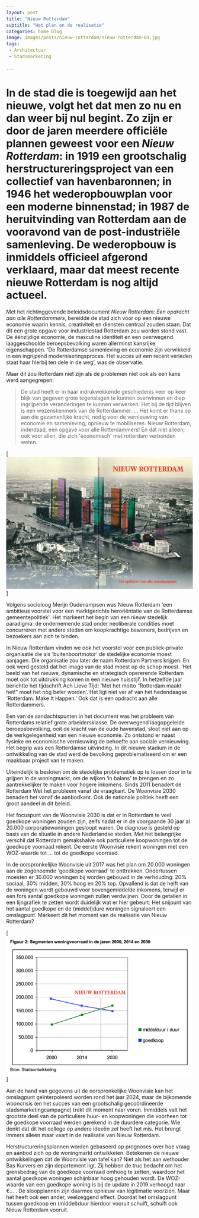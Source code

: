 ```yaml
---
layout: post
title: "Nieuw Rotterdam"
subtitle: "Het plan en de realisatie"
categories: home blog
image: images/posts/nieuw-rotterdam/nieuw-rotterdam-01.jpg
tags: 
 - Architectuur 
 - Stadsmarketing

---
```


# In de stad die is toegewijd aan het nieuwe, volgt het dat men zo nu en dan weer bij nul begint. Zo zijn er door de jaren meerdere officiële plannen geweest voor een _Nieuw Rotterdam_: in 1919 een grootschalig herstructureringsproject van een collectief van havenbaronnen; in 1946 het wederopbouwplan voor een moderne binnenstad; in 1987 de heruitvinding van Rotterdam aan de vooravond van de post-industriële samenleving. De wederopbouw is inmiddels officieel afgerond verklaard, maar dat meest recente nieuwe Rotterdam is nog altijd actueel.

Met het richtinggevende beleidsdocument _Nieuw Rotterdam: Een opdracht aan alle Rotterdammers_, bereidde de stad zich voor op een nieuwe economie waarin kennis, creativiteit en diensten centraal zouden staan. Dat dit een grote opgave voor industriestad Rotterdam zou worden stond vast. De éénzijdige economie, de masculine identiteit en een overwegend laaggeschoolde beroepsbevolking waren allerminst kansrijke eigenschappen. 'De Rotterdamse samenleving en economie zijn verwikkeld in een ingrijpend moderniseringsproces. Het succes uit een recent verleden staat haar hierbij ten dele in de weg’, was de observatie.

Maar dit zou Rotterdam niet zijn als de problemen niet ook als een kans werd aangegrepen:

>De stad heeft er in haar indrukwekkende geschiedenis keer op keer blijk van gegeven grote tegenslagen te kunnen overwinnen en diep ingrijpende veranderingen te kunnen verwerken. Het bij de tijd blijven is een wezenskenmerk van de Rotterdammer. ... Het komt er thans op aan die gezamenlijke kracht, nodig voor de vernieuwing van economie en samenleving, opnieuw te mobiliseren. Nieuw Rotterdam, inderdaad, een opgave voor alle Rotterdammers! En dat niet alleen; ook voor allen, die zich 'economisch' met rotterdam verbonden weten.

[![Nieuw Rotterdam: Een opdracht aan alle Rotterdammers](images/posts/nieuw-rotterdam/nieuw-rotterdam-04.jpg)]

Volgens socioloog Merijn Oudenampsen was Nieuw Rotterdam 'een ambitieus voorstel voor een marktgerichte heroriëntatie van de Rotterdamse gemeentepolitiek'. Het markeert het begin van een nieuw stedelijk paradigma: de ondernemende stad onder neoliberale condities moet concurreren met andere steden om koopkrachtige bewoners, bedrijven en bezoekers aan zich te binden.

In Nieuw Rotterdam vinden we ook het voorstel voor een publiek-private organisatie die als ‘buitenboortmotor’ de stedelijke economie moest aanjagen. Die organisatie zou later de naam Rotterdam Partners krijgen. En ook werd gesteld dat het imago van de stad moest op de schop moest. 'Het beeld van het nieuwe, dynamische en strategisch opererende Rotterdam moet ook tot uitdrukking komen in een nieuwe huisstijl'. In hetzelfde jaar berichtte het tijdschrift Ach Lieve Tijd: ‘Met het motto “Rotterdam maakt het!” moet het nòg beter worden’. Het ligt niet ver af van het hedendaagse ‘Rotterdam. Make It Happen.’ Ook dat is een opdracht aan alle Rotterdammers.

Een van de aandachtspunten in het document was het probleem van Rotterdams relatief grote arbeidersklasse. De overwegend laagopgeleide beroepsbevolking, ooit de kracht van de oude havenstad, sloot niet aan op de werkgelegenheid van een nieuwe economie. Zo ontstond er naast fysieke en economische vernieuwing de behoefte aan sociale vernieuwing. Het begrip was een Rotterdamse uitvinding. In dit nieuwe stadium in de ontwikkeling van de stad werd de bevolking geproblematiseerd om er een maakbaar project van te maken.

Uiteindelijk is besloten om de stedelijke problematiek op te lossen door in te grijpen in de woningmarkt, om de wijken ‘in balans’ te brengen en zo aantrekkelijker te maken voor hogere inkomens. Sinds 2011 benadert de Rotterdam Wet het probleem vanaf de vraagkant. De Woonvisie 2030 benadert het vanaf de aanbodkant. Ook de nationale politiek heeft een groot aandeel in dit beleid.

Het focuspunt van de Woonvisie 2030 is dat er in Rotterdam te veel goedkope woningen zouden zijn, zelfs nadat er in de voorgaande 30 jaar al 20.000 corporatiewoningen gesloopt waren. De diagnose is gesteld op basis van de situatie in andere Nederlandse steden. Met het belangrijke verschil dat Rotterdam gemakshalve ook particuliere koopwoningen tot de goedkope voorraad rekent. De eerste Woonvisie rekent woningen met een WOZ-waarde tot … tot de goedkope voorraad.

In de oorspronkelijke Woonvisie uit 2017 was het plan om 20.000 woningen aan de zogenoemde 'goedkope voorraad' te onttrekken. Ondertussen moesten er 30.000 woningen bij worden gebouwd in de verhouding: 20% sociaal, 30% midden, 30% hoog en 20% top. Opvallend is dat de helft van de woningen wordt gebouwd voor bovengemiddelde inkomens, terwijl er een fors aantal goedkope woningen zullen verdwijnen. Door de getallen in een lijngrafiek te zetten wordt duidelijk wat er hier gebeurt. Het snijpunt van het aantal goedkope en de (middel)dure woningen signaleert een omslagpunt. Markeert dit het moment van de realisatie van Nieuw Rotterdam?

[![Woonvisie 2030: goedkope versus (middel)dure voorraad](images/posts/nieuw-rotterdam/woonvisie-01.jpg)]

Aan de hand van gegevens uit de oorspronkelijke Woonvisie kan het omslagpunt geïnterpoleerd worden rond het jaar 2024, maar de bijkomende wooncrisis (en het succes van een grootschalig gecoördineerde stadsmarketingcampagne) trekt dit moment naar voren. Inmiddels valt het grootste deel van de particuliere huur- en koopwoningen die voorheen tot de goedkope voorraad werden gerekend in de duurdere categorie. Wie denkt dat dit het college op andere ideeën zet heeft het mis. Het brengt immers alleen maar vaart in de realisatie van Nieuw Rotterdam.

Herstructureringsplannen worden gebaseerd op prognoses over hoe vraag en aanbod zich op de woningmarkt ontwikkelen. Betekenen de nieuwe ontwikkelingen dat de Woonvisie van tafel kan? Niet als het aan wethouder Bas Kurvers en zijn departement ligt. Zij hebben de truc bedacht om het grensbedrag van de goedkope voorraad omhoog te zetten, waardoor het aantal goedkope woningen schijnbaar hoog gehouden wordt. De WOZ-waarde van een goedkope woning is bij de update in 2019 verhoogd naar €... .  De sloopplannen zijn daarmee opnieuw van legitimatie voorzien. Maar het heeft ook een ander, veelzeggend effect. Doordat het omslagpunt tussen goedkoop en (middel)duur hierdoor vooruit schuift, schuift ook Nieuw Rotterdam vooruit.